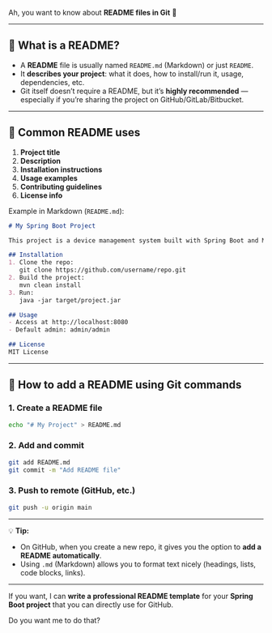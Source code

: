 Ah, you want to know about **README files in Git** 🙂

---

## 🔹 What is a README?

* A **README** file is usually named `README.md` (Markdown) or just `README`.
* It **describes your project**: what it does, how to install/run it, usage, dependencies, etc.
* Git itself doesn’t require a README, but it’s **highly recommended** — especially if you’re sharing the project on GitHub/GitLab/Bitbucket.

---

## 🔹 Common README uses

1. **Project title**
2. **Description**
3. **Installation instructions**
4. **Usage examples**
5. **Contributing guidelines**
6. **License info**

Example in Markdown (`README.md`):

```markdown
# My Spring Boot Project

This project is a device management system built with Spring Boot and MySQL.

## Installation
1. Clone the repo:
   git clone https://github.com/username/repo.git
2. Build the project:
   mvn clean install
3. Run:
   java -jar target/project.jar

## Usage
- Access at http://localhost:8080
- Default admin: admin/admin

## License
MIT License
```

---

## 🔹 How to add a README using Git commands

### 1. Create a README file

```bash
echo "# My Project" > README.md
```

### 2. Add and commit

```bash
git add README.md
git commit -m "Add README file"
```

### 3. Push to remote (GitHub, etc.)

```bash
git push -u origin main
```

---

💡 **Tip:**

* On GitHub, when you create a new repo, it gives you the option to **add a README automatically**.
* Using `.md` (Markdown) allows you to format text nicely (headings, lists, code blocks, links).

---

If you want, I can **write a professional README template** for your **Spring Boot project** that you can directly use for GitHub.

Do you want me to do that?
